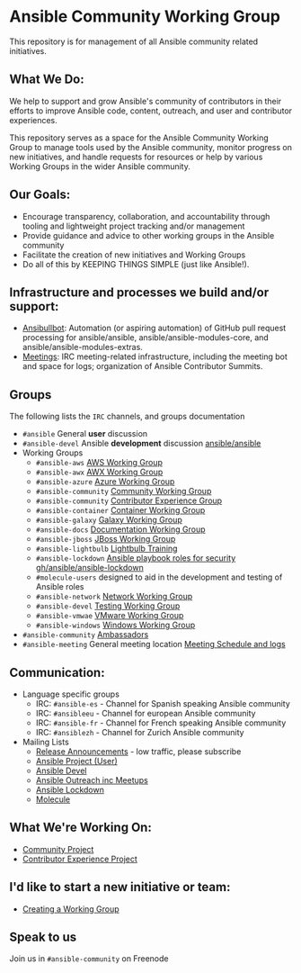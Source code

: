 # Ansible Community Working Group

This repository is for management of all Ansible community related initiatives.

## What We Do:

We help to support and grow Ansible's community of contributors in their efforts to improve Ansible code, content, outreach, and user and contributor experiences.

This repository serves as a space for the Ansible Community Working Group to manage tools used by the Ansible community, monitor progress on new initiatives, and handle requests for resources or help by various Working Groups in the wider Ansible community.

## Our Goals:

* Encourage transparency, collaboration, and accountability through tooling and lightweight project tracking and/or management
* Provide guidance and advice to other working groups in the Ansible community
* Facilitate the creation of new initiatives and Working Groups
* Do all of this by KEEPING THINGS SIMPLE (just like Ansible!).

## Infrastructure and processes we build and/or support:

* [Ansibullbot](https://github.com/ansible/ansibullbot): Automation (or aspiring automation) of GitHub pull request processing for ansible/ansible, ansible/ansible-modules-core, and ansible/ansible-modules-extras.
* [Meetings](https://github.com/ansible/community/tree/master/meetings): IRC meeting-related infrastructure, including the meeting bot and space for logs; organization of Ansible Contributor Summits.

## Groups

The following lists the `IRC` channels, and groups documentation
* `#ansible` General **user** discussion
* `#ansible-devel` Ansible **development** discussion [ansible/ansible](https://github.com/ansible/ansible)
* Working Groups
  - `#ansible-aws` [AWS Working Group](https://github.com/ansible/community/tree/master/group-aws)
  - `#ansible-awx` [AWX Working Group](https://github.com/ansible/community/tree/master/group-awx)
  - `#ansible-azure` [Azure Working Group](https://github.com/ansible/community/tree/master/group-azure)
  - `#ansible-community` [Community Working Group](https://github.com/ansible/community/tree/master/group-community)
  - `#ansible-community` [Contributor Experience Group](https://github.com/ansible/community/tree/master/group-contributor-experience)
  - `#ansible-container` [Container Working Group](https://github.com/ansible/community/tree/master/group-container)
  - `#ansible-galaxy` [Galaxy Working Group](https://github.com/ansible/community/tree/master/group-galaxy)
  - `#ansible-docs` [Documentation Working Group](https://github.com/ansible/community/tree/master/group-docs)
  - `#ansible-jboss` [JBoss Working Group](https://github.com/ansible/community/tree/master/group-jboss)
  - `#ansible-lightbulb` [Lightbulb Training](https://github.com/ansible/lightbulb)
  - `#ansible-lockdown` [Ansible playbook roles for security](https://ansiblelockdown.io/) [gh/ansible/ansible-lockdown](https://github.com/ansible/ansible-lockdown)
  - `#molecule-users` designed to aid in the development and testing of Ansible roles
  - `#ansible-network` [Network Working Group](https://github.com/ansible/community/tree/master/group-network)
  - `#ansible-devel` [Testing Working Group](https://github.com/ansible/community/tree/master/group-testing)
  - `#ansible-vmwae` [VMware Working Group](https://github.com/ansible/community/tree/master/group-vmware)
  - `#ansible-windows` [Windows Working Group](https://github.com/ansible/community/tree/master/group-windows)
* `#ansible-community` [Ambassadors](https://github.com/ansible/ambassadors)
* `#ansible-meeting` General meeting location [Meeting Schedule and logs](https://github.com/ansible/community/blob/master/meetings)

## Communication:
* Language specific groups
  * IRC: `#ansible-es` - Channel for Spanish speaking Ansible community
  * IRC: `#ansibleeu` - Channel for european Ansible community
  * IRC: `#ansible-fr` - Channel for French speaking Ansible community
  * IRC: `#ansiblezh` - Channel for Zurich Ansible community
* Mailing Lists
  * [Release Announcements](https://groups.google.com/forum/#!forum/ansible-announce) - low traffic, please subscribe
  * [Ansible Project (User)](https://groups.google.com/forum/#!forum/ansible-project)
  * [Ansible Devel](https://groups.google.com/forum/#!forum/ansible-devel)
  * [Ansible Outreach inc Meetups](https://groups.google.com/forum/#!forum/ansible-outreach)
  * [Ansible Lockdown](https://groups.google.com/forum/m/#!forum/ansible-lockdown)
  * [Molecule](https://groups.google.com/forum/#!forum/molecule-users)

## What We're Working On:

* [Community Project](https://github.com/ansible/community/projects/1)
* [Contributor Experience Project](https://github.com/orgs/ansible/projects/2)


## I'd like to start a new initiative or team:

* [Creating a Working Group](WORKING-GROUPS.md)

## Speak to us

Join us in `#ansible-community` on Freenode
